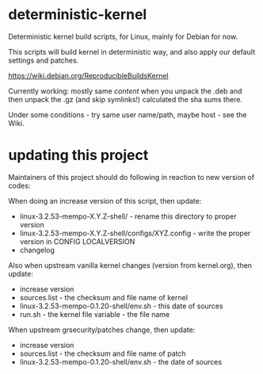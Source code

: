 deterministic-kernel
====================

Deterministic kernel build scripts, for Linux, mainly for Debian for now.

This scripts will build kernel in deterministic way, and also apply our default 
settings and patches.

https://wiki.debian.org/ReproducibleBuildsKernel

Currently working:
mostly same *content* when you unpack the .deb and then unpack the .gz (and skip symlinks!) 
calculated the sha sums there.

Under some conditions - try same user name/path, maybe host - see the Wiki.



updating this project
====================

Maintainers of this project should do following in reaction to new version of codes:

When doing an increase version of this script, then update:
* linux-3.2.53-mempo-X.Y.Z-shell/ - rename this directory to proper version
* linux-3.2.53-mempo-X.Y.Z-shell/configs/XYZ.config - write the proper version in CONFIG LOCALVERSION
* changelog

Also when upstream vanilla kernel changes (version from kernel.org), then update:
* increase version
* sources.list - the checksum and file name of kernel
* linux-3.2.53-mempo-0.1.20-shell/env.sh - this date of sources
* run.sh - the kernel file variable - the file name

When upstream grsecurity/patches change, then update:
* increase version
* sources.list - the checksum and file name of patch
* linux-3.2.53-mempo-0.1.20-shell/env.sh - the date of sources

